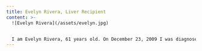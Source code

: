 ```yaml
---
title: Evelyn Rivera, Liver Recipient
content: >-
  ![Evelyn Rivera](/assets/evelyn.jpg)


  I am Evelyn Rivera, 61 years old. On December 23, 2009 I was diagnosed with liver cancer and cirrhosis brought on by Hep C. January 2010 found me at UCHospital, Denver undergoing an evaluation for a liver transplant. Once I was placed on the list I began chemo treatments for the cancer and interferon treatment for the Hep C. July 26, 2011 I received my first transplant. That liver developed bile duct issues and my health declined. After much misery and a second interferon treatment I received my second transplant on February 25, 2015. I am alive again! Forever grateful to those who chose to be organ donors, I am now dedicated to increasing the number of donors so that others may have a shorter wait for a new life.
---
```

